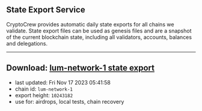 ## State Export Service
CryptoCrew provides automatic daily state exports for all chains we validate. State export files can be used as genesis files and are a snapshot of the current blockchain state, including all validators, accounts, balances and delegations.

---
**Download: [lum-network-1 state export](https://dl.ccvalidators.com/SERVICE/lumnetwork/lum-network-1_export_10243182.json)**
---

- last updated: Fri Nov 17 2023 05:41:58
- chain id: `lum-network-1`
- export height: `10243182`
- use for: airdrops, local tests, chain recovery
